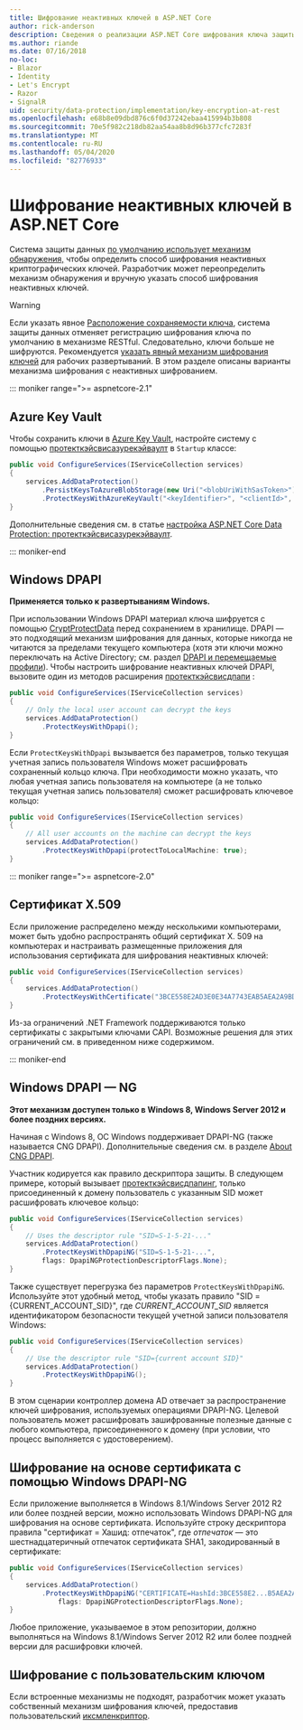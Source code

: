 ```yaml
---
title: Шифрование неактивных ключей в ASP.NET Core
author: rick-anderson
description: Сведения о реализации ASP.NET Core шифрования ключа защиты данных при хранении.
ms.author: riande
ms.date: 07/16/2018
no-loc:
- Blazor
- Identity
- Let's Encrypt
- Razor
- SignalR
uid: security/data-protection/implementation/key-encryption-at-rest
ms.openlocfilehash: e68b8e09dbd876c6f0d37242ebaa415994b3b808
ms.sourcegitcommit: 70e5f982c218db82aa54aa8b8d96b377cfc7283f
ms.translationtype: MT
ms.contentlocale: ru-RU
ms.lasthandoff: 05/04/2020
ms.locfileid: "82776933"
---
```

# <a name="key-encryption-at-rest-in-aspnet-core"></a>Шифрование неактивных ключей в ASP.NET Core

Система защиты данных [по умолчанию использует механизм обнаружения,](xref:security/data-protection/configuration/default-settings) чтобы определить способ шифрования неактивных криптографических ключей. Разработчик может переопределить механизм обнаружения и вручную указать способ шифрования неактивных ключей.

> [!WARNING]
> Если указать явное [Расположение сохраняемости ключа](xref:security/data-protection/implementation/key-storage-providers), система защиты данных отменяет регистрацию шифрования ключа по умолчанию в механизме RESTful. Следовательно, ключи больше не шифруются. Рекомендуется [указать явный механизм шифрования ключей](xref:security/data-protection/implementation/key-encryption-at-rest) для рабочих развертываний. В этом разделе описаны варианты механизма шифрования с неактивных шифрованием.

::: moniker range=">= aspnetcore-2.1"

## <a name="azure-key-vault"></a>Azure Key Vault

Чтобы сохранить ключи в [Azure Key Vault](https://azure.microsoft.com/services/key-vault/), настройте систему с помощью [протекткэйсвисазурекэйваулт](/dotnet/api/microsoft.aspnetcore.dataprotection.azuredataprotectionbuilderextensions.protectkeyswithazurekeyvault) в `Startup` классе:

```csharp
public void ConfigureServices(IServiceCollection services)
{
    services.AddDataProtection()
        .PersistKeysToAzureBlobStorage(new Uri("<blobUriWithSasToken>"))
        .ProtectKeysWithAzureKeyVault("<keyIdentifier>", "<clientId>", "<clientSecret>");
}
```

Дополнительные сведения см. в статье [настройка ASP.NET Core Data Protection: протекткэйсвисазурекэйваулт](xref:security/data-protection/configuration/overview#protectkeyswithazurekeyvault).

::: moniker-end

## <a name="windows-dpapi"></a>Windows DPAPI

**Применяется только к развертываниям Windows.**

При использовании Windows DPAPI материал ключа шифруется с помощью [CryptProtectData](/windows/desktop/api/dpapi/nf-dpapi-cryptprotectdata) перед сохранением в хранилище. DPAPI — это подходящий механизм шифрования для данных, которые никогда не читаются за пределами текущего компьютера (хотя эти ключи можно переключать на Active Directory; см. раздел [DPAPI и перемещаемые профили](https://support.microsoft.com/kb/309408/#6)). Чтобы настроить шифрование неактивных ключей DPAPI, вызовите один из методов расширения [протекткэйсвисдпапи](/dotnet/api/microsoft.aspnetcore.dataprotection.dataprotectionbuilderextensions.protectkeyswithdpapi) :

```csharp
public void ConfigureServices(IServiceCollection services)
{
    // Only the local user account can decrypt the keys
    services.AddDataProtection()
        .ProtectKeysWithDpapi();
}
```

Если `ProtectKeysWithDpapi` вызывается без параметров, только текущая учетная запись пользователя Windows может расшифровать сохраненный кольцо ключа. При необходимости можно указать, что любая учетная запись пользователя на компьютере (а не только текущая учетная запись пользователя) сможет расшифровать ключевое кольцо:

```csharp
public void ConfigureServices(IServiceCollection services)
{
    // All user accounts on the machine can decrypt the keys
    services.AddDataProtection()
        .ProtectKeysWithDpapi(protectToLocalMachine: true);
}
```

::: moniker range=">= aspnetcore-2.0"

## <a name="x509-certificate"></a>Сертификат X.509

Если приложение распределено между несколькими компьютерами, может быть удобно распространять общий сертификат X. 509 на компьютерах и настраивать размещенные приложения для использования сертификата для шифрования неактивных ключей:

```csharp
public void ConfigureServices(IServiceCollection services)
{
    services.AddDataProtection()
        .ProtectKeysWithCertificate("3BCE558E2AD3E0E34A7743EAB5AEA2A9BD2575A0");
}
```

Из-за ограничений .NET Framework поддерживаются только сертификаты с закрытыми ключами CAPI. Возможные решения для этих ограничений см. в приведенном ниже содержимом.

::: moniker-end

## <a name="windows-dpapi-ng"></a>Windows DPAPI — NG

**Этот механизм доступен только в Windows 8, Windows Server 2012 и более поздних версиях.**

Начиная с Windows 8, ОС Windows поддерживает DPAPI-NG (также называется CNG DPAPI). Дополнительные сведения см. в разделе [About CNG DPAPI](/windows/desktop/SecCNG/cng-dpapi).

Участник кодируется как правило дескриптора защиты. В следующем примере, который вызывает [протекткэйсвисдпапинг](/dotnet/api/microsoft.aspnetcore.dataprotection.dataprotectionbuilderextensions.protectkeyswithdpaping), только присоединенный к домену пользователь с указанным SID может расшифровать ключевое кольцо:

```csharp
public void ConfigureServices(IServiceCollection services)
{
    // Uses the descriptor rule "SID=S-1-5-21-..."
    services.AddDataProtection()
        .ProtectKeysWithDpapiNG("SID=S-1-5-21-...",
        flags: DpapiNGProtectionDescriptorFlags.None);
}
```

Также существует перегрузка без параметров `ProtectKeysWithDpapiNG`. Используйте этот удобный метод, чтобы указать правило "SID = {CURRENT_ACCOUNT_SID}", где *CURRENT_ACCOUNT_SID* является идентификатором безопасности текущей учетной записи пользователя Windows:

```csharp
public void ConfigureServices(IServiceCollection services)
{
    // Use the descriptor rule "SID={current account SID}"
    services.AddDataProtection()
        .ProtectKeysWithDpapiNG();
}
```

В этом сценарии контроллер домена AD отвечает за распространение ключей шифрования, используемых операциями DPAPI-NG. Целевой пользователь может расшифровать зашифрованные полезные данные с любого компьютера, присоединенного к домену (при условии, что процесс выполняется с удостоверением).

## <a name="certificate-based-encryption-with-windows-dpapi-ng"></a>Шифрование на основе сертификата с помощью Windows DPAPI-NG

Если приложение выполняется в Windows 8.1/Windows Server 2012 R2 или более поздней версии, можно использовать Windows DPAPI-NG для шифрования на основе сертификата. Используйте строку дескриптора правила "сертификат = Хашид: отпечаток", где *отпечаток* — это шестнадцатеричный отпечаток сертификата SHA1, закодированный в сертификате:

```csharp
public void ConfigureServices(IServiceCollection services)
{
    services.AddDataProtection()
        .ProtectKeysWithDpapiNG("CERTIFICATE=HashId:3BCE558E2...B5AEA2A9BD2575A0",
            flags: DpapiNGProtectionDescriptorFlags.None);
}
```

Любое приложение, указываемое в этом репозитории, должно выполняться на Windows 8.1/Windows Server 2012 R2 или более поздней версии для расшифровки ключей.

## <a name="custom-key-encryption"></a>Шифрование с пользовательским ключом

Если встроенные механизмы не подходят, разработчик может указать собственный механизм шифрования ключей, предоставив пользовательский [иксмленкриптор](/dotnet/api/microsoft.aspnetcore.dataprotection.xmlencryption.ixmlencryptor).
